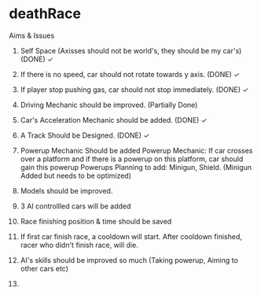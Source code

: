 # deathRace
Aims & Issues

1) Self Space (Axisses should not be world's, they should be my car's) (DONE) ✓

2) If there is no speed, car should not rotate towards y axis. (DONE) ✓

3) If player stop pushing gas, car should not stop immediately.  (DONE) ✓

4) Driving Mechanic should be improved. (Partially Done)

5) Car's Acceleration Mechanic should be added. (DONE) ✓

6) A Track Should be Designed. (DONE) ✓

7) Powerup Mechanic Should be added 
Powerup Mechanic: If car crosses over a platform and if there is a powerup on this platform, car should gain this powerup 
Powerups Planning to add: Minigun, Shield. (Minigun Added but needs to be optimized)

8) Models should be improved.

9) 3 AI controllled cars will be added

10) Race finishing position & time should be saved

11) If first car finish race, a cooldown will start. After cooldown finished, racer who didn't finish race, will die.

12) AI's skills should be improved so much (Taking powerup, Aiming to other cars etc)

13)
